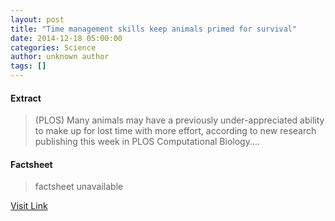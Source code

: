 ```yaml
---
layout: post
title: "Time management skills keep animals primed for survival"
date: 2014-12-18 05:00:00
categories: Science
author: unknown author
tags: []
---
```



#### Extract
>(PLOS) Many animals may have a previously under-appreciated ability to make up for lost time with more effort, according to new research publishing this week in PLOS Computational Biology....

#### Factsheet
>factsheet unavailable

[Visit Link](http://www.eurekalert.org/pub_releases/2014-12/p-tms121114.php)


